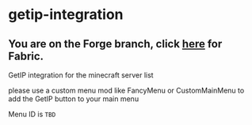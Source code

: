 # getip-integration
## You are on the Forge branch, click [here](https://github.com/Waoweens/getip-integration/tree/fabric) for Fabric.
GetIP integration for the minecraft server list

please use a custom menu mod like FancyMenu or CustomMainMenu to add the GetIP button to your main menu

Menu ID is `TBD`
